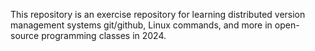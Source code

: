 This repository is an exercise repository for learning distributed version management systems git/github, Linux commands, and more in open-source programming classes in 2024.